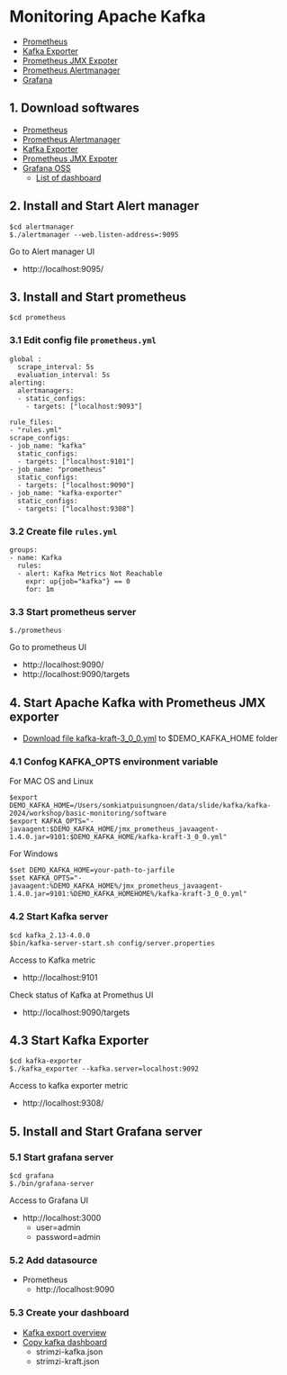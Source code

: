 # Monitoring Apache Kafka
* [Prometheus](https://prometheus.io/)
* [Kafka Exporter](https://github.com/danielqsj/kafka_exporter)
* [Prometheus JMX Expoter](https://github.com/prometheus/jmx_exporter)
* [Prometheus Alertmanager](https://prometheus.io/docs/alerting/latest/alertmanager/)
* [Grafana](https://grafana.com/)


## 1. Download softwares
* [Prometheus](https://prometheus.io/download/)
* [Prometheus Alertmanager](https://prometheus.io/download/)
* [Kafka Exporter](https://github.com/danielqsj/kafka_exporter/releases)
* [Prometheus JMX Expoter](https://github.com/prometheus/jmx_exporter/releases)
* [Grafana OSS](https://grafana.com/grafana/download?pg=oss-graf&plcmt=hero-btn-1&edition=oss)
  * [List of dashboard](https://github.com/strimzi/strimzi-kafka-operator/tree/main/examples/metrics)

## 2. Install and Start Alert manager
```
$cd alertmanager
$./alertmanager --web.listen-address=:9095
```

Go to Alert manager UI
* http://localhost:9095/

## 3. Install and Start prometheus
```
$cd prometheus
```

### 3.1 Edit config file `prometheus.yml`
```
global :
  scrape_interval: 5s
  evaluation_interval: 5s
alerting:
  alertmanagers:
  - static_configs:
    - targets: ["localhost:9093"]

rule_files:
- "rules.yml"
scrape_configs:
- job_name: "kafka"
  static_configs:
  - targets: ["localhost:9101"]
- job_name: "prometheus"
  static_configs:
  - targets: ["localhost:9090"]
- job_name: "kafka-exporter"
  static_configs:
  - targets: ["localhost:9308"]
```

### 3.2 Create file `rules.yml`
```
groups:
- name: Kafka
  rules:
  - alert: Kafka Metrics Not Reachable
    expr: up{job="kafka"} == 0
    for: 1m
```

### 3.3 Start prometheus server
```
$./prometheus
```

Go to prometheus UI
* http://localhost:9090/
* http://localhost:9090/targets


## 4. Start Apache Kafka with Prometheus JMX exporter
* [Download file kafka-kraft-3_0_0.yml](https://github.com/prometheus/jmx_exporter/blob/main/examples/kafka-kraft-3_0_0.yml) to $DEMO_KAFKA_HOME folder


### 4.1 Confog KAFKA_OPTS environment variable
For MAC OS and Linux
```
$export DEMO_KAFKA_HOME=/Users/somkiatpuisungnoen/data/slide/kafka/kafka-2024/workshop/basic-monitoring/software
$export KAFKA_OPTS="-javaagent:$DEMO_KAFKA_HOME/jmx_prometheus_javaagent-1.4.0.jar=9101:$DEMO_KAFKA_HOME/kafka-kraft-3_0_0.yml"
```

For Windows
```
$set DEMO_KAFKA_HOME=your-path-to-jarfile
$set KAFKA_OPTS="-javaagent:%DEMO_KAFKA_HOME%/jmx_prometheus_javaagent-1.4.0.jar=9101:%DEMO_KAFKA_HOMEHOME%/kafka-kraft-3_0_0.yml"
```

### 4.2 Start Kafka server
```
$cd kafka_2.13-4.0.0
$bin/kafka-server-start.sh config/server.properties
```

Access to Kafka metric
* http://localhost:9101

Check status of Kafka at Promethus UI
* http://localhost:9090/targets

## 4.3 Start Kafka Exporter
```
$cd kafka-exporter
$./kafka_exporter --kafka.server=localhost:9092
```

Access to kafka exporter metric
* http://localhost:9308/


## 5. Install and Start Grafana server

### 5.1 Start grafana server
```
$cd grafana
$./bin/grafana-server
```

Access to Grafana UI
* http://localhost:3000
  * user=admin
  * password=admin

### 5.2 Add datasource
* Prometheus
  * http://localhost:9090


### 5.3 Create your dashboard
* [Kafka export overview](https://grafana.com/grafana/dashboards/7589-kafka-exporter-overview/)
* [Copy kafka dashboard](https://github.com/strimzi/strimzi-kafka-operator/tree/main/examples/metrics/grafana-dashboards)
  * strimzi-kafka.json
  * strimzi-kraft.json
